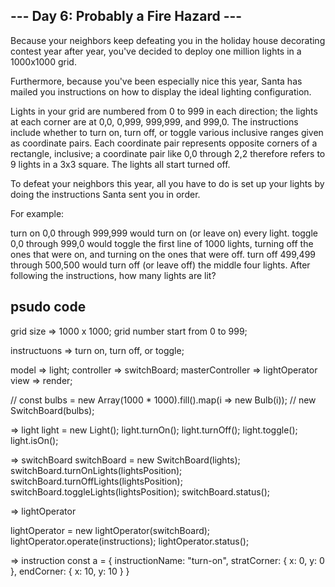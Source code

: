 ## --- Day 6: Probably a Fire Hazard ---
Because your neighbors keep defeating you in the holiday house decorating contest year after year, you've decided to deploy one million lights in a 1000x1000 grid.

Furthermore, because you've been especially nice this year, Santa has mailed you instructions on how to display the ideal lighting configuration.

Lights in your grid are numbered from 0 to 999 in each direction; the lights at each corner are at 0,0, 0,999, 999,999, and 999,0. The instructions include whether to turn on, turn off, or toggle various inclusive ranges given as coordinate pairs. Each coordinate pair represents opposite corners of a rectangle, inclusive; a coordinate pair like 0,0 through 2,2 therefore refers to 9 lights in a 3x3 square. The lights all start turned off.

To defeat your neighbors this year, all you have to do is set up your lights by doing the instructions Santa sent you in order.

For example:

turn on 0,0 through 999,999 would turn on (or leave on) every light.
toggle 0,0 through 999,0 would toggle the first line of 1000 lights, turning off the ones that were on, and turning on the ones that were off.
turn off 499,499 through 500,500 would turn off (or leave off) the middle four lights.
After following the instructions, how many lights are lit?


## psudo code

grid size => 1000 x 1000;
grid number start from 0 to 999;

instructuons => turn on, turn off, or toggle;

model => light;
controller => switchBoard;
masterController => lightOperator
view => render;

// const bulbs = new Array(1000 * 1000).fill().map(i => new Bulb(i));
// new SwitchBoard(bulbs);

=> light
light = new Light();
light.turnOn();
light.turnOff();
light.toggle();
light.isOn();

=> switchBoard
switchBoard = new SwitchBoard(lights);
switchBoard.turnOnLights(lightsPosition);
switchBoard.turnOffLights(lightsPosition);
switchBoard.toggleLights(lightsPosition);
switchBoard.status();

=> lightOperator

lightOperator = new lightOperator(switchBoard);
lightOperator.operate(instructions);
lightOperator.status();

=> instruction
const a = {
  instructionName: "turn-on",
  stratCorner: { x: 0, y: 0 },
  endCorner: { x: 10, y: 10 }
}


